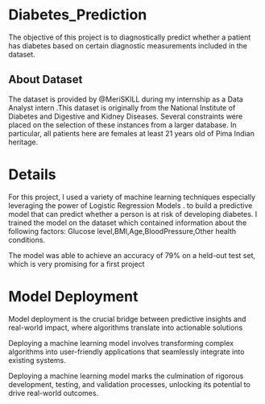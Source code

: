 
#  Diabetes_Prediction

The objective of this project is to diagnostically predict whether a patient has diabetes based on certain diagnostic measurements included in the dataset.










## About Dataset

The dataset is provided by @MeriSKILL during my internship as a Data Analyst intern .This dataset is originally from the National Institute of Diabetes and Digestive and Kidney Diseases. Several constraints were placed on the selection of these instances from a larger database. In particular, all patients here are females at least 21 years old of Pima Indian heritage.






# Details 

For this project, I used a variety of machine learning techniques especially leveraging the power of Logistic Regression Models . to build a predictive model that can predict whether a person is at risk of developing diabetes. I trained the model on the dataset which contained information about the following factors: Glucose level,BMI,Age,BloodPressure,Other health conditions.

The model was able to achieve an accuracy of 79% on a held-out test set, which is very promising for a first project




# Model Deployment

Model deployment is the crucial bridge between predictive insights and real-world impact, where algorithms translate into actionable solutions

Deploying a machine learning model involves transforming complex algorithms into user-friendly applications that seamlessly integrate into existing systems.

Deploying a machine learning model marks the culmination of rigorous development, testing, and validation processes, unlocking its potential to drive real-world outcomes.



